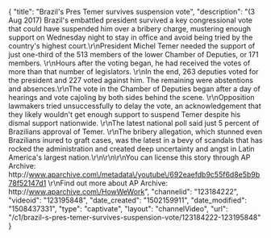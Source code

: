 {
    "title": "Brazil's Pres Temer survives suspension vote",
    "description": "(3 Aug 2017) Brazil's embattled president survived a key congressional vote that could have suspended him over a bribery charge, mustering enough support on Wednesday night to stay in office and avoid being tried by the country's highest court.\r\nPresident Michel Temer needed the support of just one-third of the 513 members of the lower Chamber of Deputies, or 171 members. \r\nHours after the voting began, he had received the votes of more than that number of legislators. \r\nIn the end, 263 deputies voted for the president and 227 voted against him. The remaining were abstentions and absences.\r\nThe vote in the Chamber of Deputies began after a day of hearings and vote cajoling by both sides behind the scene. \r\nOpposition lawmakers tried unsuccessfully to delay the vote, an acknowledgement that they likely wouldn't get enough support to suspend Temer despite his dismal support nationwide. \r\nThe latest national poll said just 5 percent of Brazilians approval of Temer. \r\nThe bribery allegation, which stunned even Brazilians inured to graft cases, was the latest in a bevy of scandals that has rocked the administration and created deep uncertainty and angst in Latin America's largest nation.\r\n\r\n\r\nYou can license this story through AP Archive: http:\/\/www.aparchive.com\/metadata\/youtube\/692eaefdb9c55f6d8e5b9b78f52147d1 \r\nFind out more about AP Archive: http:\/\/www.aparchive.com\/HowWeWork",
    "channelid": "123184222",
    "videoid": "123195848",
    "date_created": "1502159911",
    "date_modified": "1508437331",
    "type": "captivate",
    "layout": "channelVideo",
    "url": "\/c1\/brazil-s-pres-temer-survives-suspension-vote\/123184222-123195848"
}
